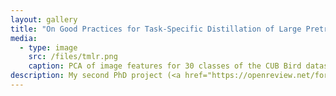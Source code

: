 ```yaml
---
layout: gallery
title: "On Good Practices for Task-Specific Distillation of Large Pretrained Visual Models"
media:
  - type: image
    src: /files/tmlr.png
    caption: PCA of image features for 30 classes of the CUB Bird dataset. Distilling a large pretrained teacher (top, left) to train a small task-specific student model (top, right) results in a better clustering of the representations compared to simply finetuning the student on the task (bottom, right). Distillation can be improved by using a Mixup-inspired class-agnostic data augmentation based on Stable Diffusion (grey features in teacher plot).
description: My second PhD project (<a href="https://openreview.net/forum?id=oyISaaeHwD">TMLR 2024</a>) delineates good practices for leveraging large pretrained visual models to train smaller models on specific tasks.
---
```

